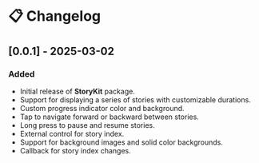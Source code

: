 # 📋 Changelog

## [0.0.1] - 2025-03-02
### Added
- Initial release of **StoryKit** package.
- Support for displaying a series of stories with customizable durations.
- Custom progress indicator color and background.
- Tap to navigate forward or backward between stories.
- Long press to pause and resume stories.
- External control for story index.
- Support for background images and solid color backgrounds.
- Callback for story index changes.
